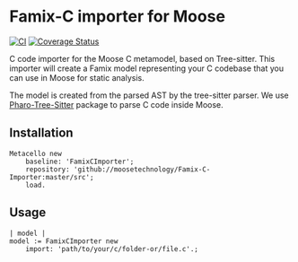 # Famix-C importer for Moose

[![CI](https://github.com/moosetechnology/Famix-C-Importer/actions/workflows/ci.yml/badge.svg)](https://github.com/moosetechnology/Famix-C-Importer/actions/workflows/ci.yml)
[![Coverage Status](https://coveralls.io/repos/github/moosetechnology/Famix-C-Importer/badge.svg?branch=ci-coverall)](https://coveralls.io/github/moosetechnology/Famix-C-Importer?branch=ci-coverall) 

C code importer for the Moose C metamodel, based on Tree-sitter. This importer will create a Famix model representing your C codebase that you can use in Moose for static analysis.

The model is created from the parsed AST by the tree-sitter parser. We use [Pharo-Tree-Sitter](https://github.com/Evref-BL/Pharo-Tree-Sitter) package to parse C code inside Moose.

## Installation


```Smalltalk
Metacello new
	baseline: 'FamixCImporter';
	repository: 'github://moosetechnology/Famix-C-Importer:master/src';
	load.
```
## Usage
```Smalltalk
| model |
model := FamixCImporter new
	import: 'path/to/your/c/folder-or/file.c'.;
```

